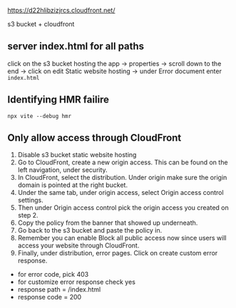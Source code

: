 https://d22hlibzizjrcs.cloudfront.net/

s3 bucket + cloudfront

## server index.html for all paths

click on the s3 bucket hosting the app -> properties -> scroll down to the end -> click on edit Static website hosting -> under Error document enter `index.html`

## Identifying HMR failire

`npx vite --debug hmr`

## Only allow access through CloudFront

1. Disable s3 bucket static website hosting
2. Go to CloudFront, create a new origin access. This can be found on the left navigation, under security.
3. In CloudFront, select the distribution. Under origin make sure the origin domain is pointed at the right bucket.
4. Under the same tab, under origin access, select Origin access control settings.
5. Then under Origin access control pick the origin access you created on step 2.
6. Copy the policy from the banner that showed up underneath.
7. Go back to the s3 bucket and paste the policy in.
8. Remember you can enable Block all public access now since users will access your website through CloudFront.
9. Finally, under distribution, error pages. Click on create custom error response.

- for error code, pick 403
- for customize error response check yes
- response path = /index.html
- response code = 200
